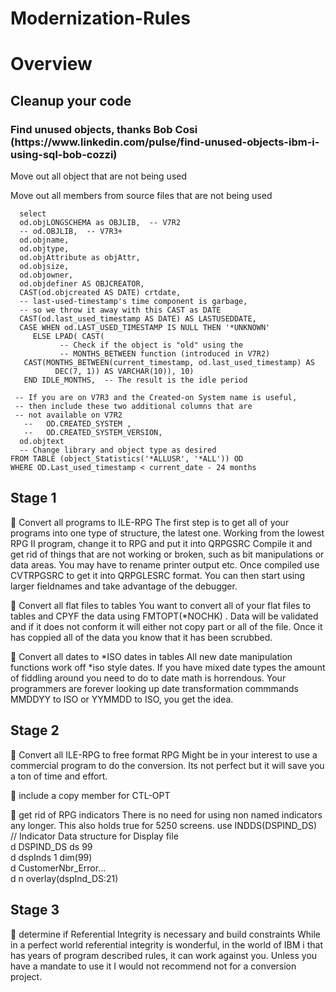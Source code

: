 # Modernization-Rules
<h1>Overview</h1>

<h2>Cleanup your code</h2>
<h3>Find unused objects, thanks Bob Cosi (https://www.linkedin.com/pulse/find-unused-objects-ibm-i-using-sql-bob-cozzi)</h3>
<p>Move out all object that are not being used</p>
<p>Move out all members from source files that are not being used</p>

      select 
      od.objLONGSCHEMA as OBJLIB,  -- V7R2
      -- od.OBJLIB,  -- V7R3+
      od.objname,
      od.objtype,
      od.objAttribute as objAttr,
      od.objsize,
      od.objowner,
      od.objdefiner AS OBJCREATOR,
      CAST(od.objcreated AS DATE) crtdate,
      -- last-used-timestamp's time component is garbage,
      -- so we throw it away with this CAST as DATE
      CAST(od.last_used_timestamp AS DATE) AS LASTUSEDDATE,
      CASE WHEN od.LAST_USED_TIMESTAMP IS NULL THEN '*UNKNOWN'
         ELSE LPAD( CAST(
               -- Check if the object is "old" using the
               -- MONTHS_BETWEEN function (introduced in V7R2)
       CAST(MONTHS_BETWEEN(current_timestamp, od.last_used_timestamp) AS
              DEC(7, 1)) AS VARCHAR(10)), 10)
       END IDLE_MONTHS,  -- The result is the idle period

     -- If you are on V7R3 and the Created-on System name is useful,
     -- then include these two additional columns that are
     -- not available on V7R2
       --   OD.CREATED_SYSTEM ,
       --   OD.CREATED_SYSTEM_VERSION,
      od.objtext
      -- Change library and object type as desired
    FROM TABLE (object_Statistics('*ALLUSR', '*ALL')) OD
    WHERE OD.Last_used_timestamp < current_date - 24 months


<h2>Stage 1</h2>

💬 Convert all programs to ILE-RPG
The first step is to get all of your programs into one type of structure, the latest one.
Working from the lowest RPG II program, change it to RPG and put it into QRPGSRC
Compile it and get rid of things that are not working or broken, such as bit manipulations or data areas.
You may have to rename printer output etc.
Once compiled use CVTRPGSRC to get it into QRPGLESRC format.
You can then start using larger fieldnames and take advantage of the debugger.

💬 Convert all flat files to tables
You want to convert all of your flat files to tables and CPYF the data using FMTOPT(*NOCHK) .
Data will be validated and if it does not conform it will either not copy part or all of the file.
Once it has coppied all of the data you know that it has been scrubbed. 

💬 Convert all dates to *ISO dates in tables
All new date manipulation functions work off *iso style dates.
If you have mixed date types the amount of fiddling around you need to do to date math is horrendous. 
Your programmers are forever looking up date transformation commmands MMDDYY to ISO or YYMMDD to ISO, you get the idea. 

<h2>Stage 2</h2>

💬 Convert all ILE-RPG to free format RPG
Might be in your interest to use a commercial program to do the conversion. 
Its not perfect but it will save you a ton of time and effort.

💬 include a copy member for CTL-OPT

💬 get rid of RPG indicators
There is no need for using non named indicators any longer.
This also holds true for 5250 screens. use INDDS(DSPIND_DS) 
// Indicator Data structure for Display file         
d DSPIND_DS       ds            99              
d  dspInds                       1    dim(99)          
d  CustomerNbr_Error...                                  
d                                 n   overlay(dspInd_DS:21)

<h2>Stage 3</h2>

💬 determine if Referential Integrity is necessary and build constraints
While in a perfect world referential integrity is wonderful, in the world of IBM i that has years of program
described rules, it can work against you. Unless you have a mandate to use it I would not recommend not for a conversion project.

